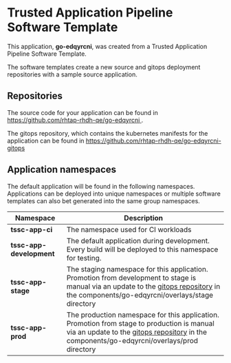 # Trusted Application Pipeline Software Template

This application, **go-edqyrcni**, was created from a Trusted Application Pipeline Software Template.

The software templates create a new source and gitops deployment repositories with a sample source application. 

## Repositories

The source code for your application can be found in [https://github.com/rhtap-rhdh-qe/go-edqyrcni ](https://github.com/rhtap-rhdh-qe/go-edqyrcni ).
 
The gitops repository, which contains the kubernetes manifests for the application can be found in 
[https://github.com/rhtap-rhdh-qe/go-edqyrcni-gitops ](https://github.com/rhtap-rhdh-qe/go-edqyrcni-gitops ) 

## Application namespaces 

The default application will be found in the following namespaces. Applications can be deployed into unique namespaces or multiple software templates can also bet generated into the same group namespaces.  

|  Namespace   |  Description   |  
| -------- | -------- |
| **tssc-app-ci** | The namespace used for CI workloads |
| **tssc-app-development** | The default application during development. Every build will be deployed to this namespace for testing. |
| **tssc-app-stage** | The staging namespace for this application. Promotion from development to stage is manual via an update to the [gitops repository](https://github.com/rhtap-rhdh-qe/go-edqyrcni-gitops ) in the components/go-edqyrcni/overlays/stage directory |
| **tssc-app-prod** | The production namespace for this application. Promotion from stage to production is manual via an update to the [gitops repository](https://github.com/rhtap-rhdh-qe/go-edqyrcni-gitops ) in the components/go-edqyrcni/overlays/prod directory |